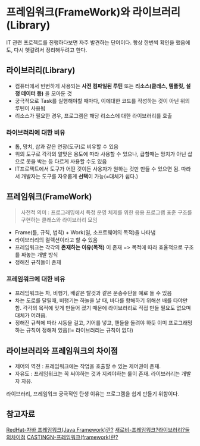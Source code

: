 # 프레임워크(FrameWork)와 라이브러리(Library)
IT 관련 프로젝트를 진행하다보면 자주 발견하는 단어이다. 항상 한번씩 확인을 했음에도, 다시 헷갈려서 정리해두려고 한다.

## 라이브러리(Library)
+ 컴퓨터에서 빈번하게 사용되는 **사전 컴파일된 루틴** 또는 **리소스(클래스, 템플릿, 설정 데이터 등)** 을 모아둔 것
+ 궁극적으로 Task를 실행해야할 때마다, 이에대한 코드를 작성하는 것이 아닌 위의 루틴이 사용됨
+ 리소스가 필요한 경우, 프로그램은 해당 리소스에 대한 라이브러리를 호출

### 라이브러리에 대한 비유
+ 톱, 망치, 삽과 같은 연장(도구)로 비유할 수 있음
+ 위의 도구로 각각의 알맞은 용도에 따라 사용할 수 있으나, 급할때는 망치가 아닌 삽으로 못을 박는 등 다르게 사용할 수도 있음
+ IT프로젝트에서 도구가 어떤 것이든 사용자가 원하는 것만 만들 수 있으면 됨. 따라서 개발자는 도구를 자유롭게 **선택**이 가능(=대체가 쉽다.)

## 프레임워크(FrameWork)
> 사전적 의미 : 프로그래밍에서 특정 운영 체제를 위한 응용 프로그램 표준 구조를 구현하는 클래스와 라이브러리 모임
+ Frame(틀, 규칙, 법칙) + Work(일, 소프트웨어의 목적)을 나타냄
+ 라이브러리의 컬렉션이라고 할 수 있음
+ 프레임워크는 각각의 **존재하는 이유(목적)** 이 존재 => 목적에 따라 효율적으로 구조를 짜놓는 개발 방식
+ 정해진 규칙들이 존재

### 프레임워크에 대한 비유
+ 프레임워크는 차, 비행기, 배같은 탈것과 같은 운송수단을 예로 들 수 있음
+ 차는 도로를 달릴때, 비행기는 하늘을 날 때, 바다를 항해하기 위해선 배를 타야만 함. 각각의 목적에 맞게 만들어 졌기 때문에 라이브러리로 직접 만들 필요도 없으며 대체가 어려움.
+ 정해진 규칙에 따라 시동을 걸고, 기어를 넣고, 핸들을 돌려야 하듯 이미 프로그래밍하는 규칙이 정해져 있음(!= 라이브러리는 규칙이 없다)

## 라이브러리와 프레임워크의 차이점
+ 제어의 역전 : 프레임워크에는 작업을 호출할 수 있는 제어권이 존재.
+ 자유도 : 프레임워크는 꼭 써야하는 것과 지켜야하는 룰이 존재. 라이브러리는 개발자 자유.

라이브러리, 프레임워크 궁극적인 탄생 이유는 프로그램을 쉽게 만들기 위함이다.

## 참고자료
[RedHat-자바 프레임워크(Java Framework)란?](https://www.redhat.com/ko/topics/cloud-native-apps/what-is-a-Java-framework)
[새로비-프레임워크?라이브러리?둘의차이점](https://engkimbs.tistory.com/673)
[CASTINGN-프레임워크(framework)란?](https://www.castingn.com/sourcing/kkultip_detail/110)

